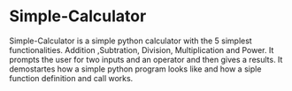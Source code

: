 # Simple-Calculator


Simple-Calculator is a simple python calculator with the 5 simplest functionalities. Addition ,Subtration, Division, Multiplication and Power. It prompts the user for two inputs and an operator and then gives a results. It demostartes how a simple python program looks like and how a siple function definition and call works.
